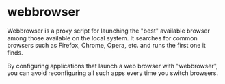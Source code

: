 webbrowser
==========

Webbrowser is a proxy script for launching the "best" available browser among those available on the local system. It searches for common browsers such as Firefox, Chrome, Opera, etc. and runs the first one it finds.

By configuring applications that launch a web browser with "webbrowser", you can avoid reconfiguring all such apps every time you switch browsers.
